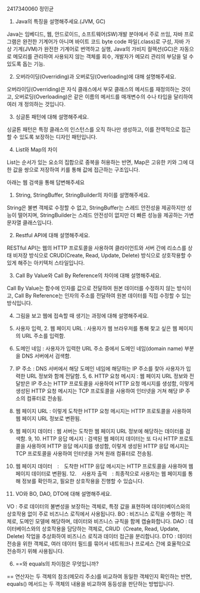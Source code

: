 2417340060 정민균


1. Java의 특징을 설명해주세요.(JVM, GC)

Java는 임베디드, 웹, 안드로이드, 소프트웨어(SW)개발 분야에서 주로 쓰임, 자바 프로그램은 완전한 기계어가 아니며 바이트 코드 byte code 파일(.class)로 구성, 자바 가상 기계(JVM)가 완전한 기계어로 번역하고 실행, Java의 가비지 컬렉션(GC)은 자동으로 메모리를 관리하여 사용되지 않는 객체를 회수, 개발자가 메모리 관리의 부담을 덜 수 있도록 돕는 기능.

2. 오버라이딩(Overriding)과 오버로딩(Overloading)에 대해 설명해주세요.

오버라이딩(Overriding)은 자식 클래스에서 부모 클래스의 메서드를 재정의하는 것이고, 오버로딩(Overloading)은 같은 이름의 메서드를 매개변수의 수나 타입을 달리하여 여러 개 정의하는 것입니다.

3. 싱글톤 패턴에 대해 설명해주세요.

싱글톤 패턴은 특정 클래스의 인스턴스를 오직 하나만 생성하고, 이를 전역적으로 접근할 수 있도록 보장하는 디자인 패턴입니다.

4. List와 Map의 차이

List는 순서가 있는 요소의 집합으로 중복을 허용하는 반면, Map은 고유한 키와 그에 대한 값을 쌍으로 저장하여 키를 통해 값에 접근하는 구조입니다.


아래는 웹 검색을 통해 답변해주세요


1. String, StringBuffer, StringBuilder의 차이를 설명해주세요.

String은 불변 객체로 수정할 수 없고, StringBuffer는 스레드 안전성을 제공하지만 성능이 떨어지며, StringBuilder는 스레드 안전성이 없지만 더 빠른 성능을 제공하는 가변 문자열 클래스입니다.

2. Restful API에 대해 설명해주세요.

RESTful API는 웹의 HTTP 프로토콜을 사용하여 클라이언트와 서버 간에 리소스를 상태 비저장 방식으로 CRUD(Create, Read, Update, Delete) 방식으로 상호작용할 수 있게 해주는 아키텍처 스타일입니다.

3. Call By Value와 Call By Reference의 차이에 대해 설명해주세요.

Call By Value는 함수에 인자를 값으로 전달하여 원본 데이터를 수정하지 않는 방식이고, Call By Reference는 인자의 주소를 전달하여 원본 데이터를 직접 수정할 수 있는 방식입니다.

4. 그림을 보고 웹에 접속할 때 생기는 과정에 대해 설명해주세요.

1. 사용자 입력, 2. 웹 페이지 URL : 사용자가 웹 브라우저를 통해 찾고 싶은 웹 페이지의 URL 주소를 입력함.
3. 도메인 네임 : 사용자가 입력한 URL 주소 중에서 도메인 네임(domain name) 부분을 DNS 서버에서 검색함.
4. IP 주소 : DNS 서버에서 해당 도메인 네임에 해당하는 IP 주소를 찾아 사용자가 입력한 URL 정보와 함께 전달함.
5, 6. HTTP 요청 메시지 : 웹 페이지 URL 정보와 전달받은 IP 주소는 HTTP 프로토콜을 사용하여 HTTP 요청 메시지를 생성함, 이렇게 생성된 HTTP 요청 메시지는 TCP 프로토콜을 사용하여 인터넷을 거쳐 해당 IP 주소의 컴퓨터로 전송됨.
7. 웹 페이지 URL : 이렇게 도착한 HTTP 요청 메시지는 HTTP 프로토콜을 사용하여 웹 페이지 URL 정보로 변환됨.
8. 웹 페이지 데이터 : 웹 서버는 도착한 웹 페이지 URL 정보에 해당하는 데이터를 검색함.
9, 10. HTTP 응답 메시지 : 검색된 웹 페이지 데이터는 또 다시 HTTP 프로토콜을 사용하여 HTTP 응답 메시지를 생성함, 이렇게 생성된 HTTP 응답 메시지는 TCP 프로토콜을 사용하여 인터넷을 거쳐 원래 컴퓨터로 전송됨.
11. 웹 페이지 데이터　:　도착한 HTTP 응답 메시지는 HTTP 프로토콜을 사용하여 웹 페이지 데이터로 변환됨.
12.　사용자 출력　: 최종적으로 사용자는 웹 페이지를 통해 정보를 확인하고, 필요한 상호작용을 진행할 수 있습니다.

5. VO와 BO, DAO, DTO에 대해 설명해주세요.

VO : 주로 데이터의 불변성을 보장하는 객체로, 특정 값을 표현하며 데이터베이스와의 상호작용 없이 주로 비즈니스 로직에서 사용됩니다.
BO : 비즈니스 로직을 수행하는 객체로, 도메인 모델에 해당하며, 데이터와 비즈니스 규칙을 함께 캡슐화합니다.
DAO : 데이터베이스와의 상호작용을 담당하는 객체로, CRUD（Create, Read, Update, Delete) 작업을 추상화하여 비즈니스 로직과 데이터 접근을 분리합니다.
DTO : 데이터 전송을 위한 객체로, 여러 데이터 필드를 묶어서 네트워크나 프로세스 간에 효율적으로 전송하기 위해 사용됩니다.

6. ==와 equals의 차이점은 무엇입니까?

== 연산자는 두 객체의 참조(메모리 주소)를 비교하여 동일한 객체인지 확인하는 반면, equals() 메서드는 두 객체의 내용을 비교하여 동등성을 판단하는 방법입니다.
